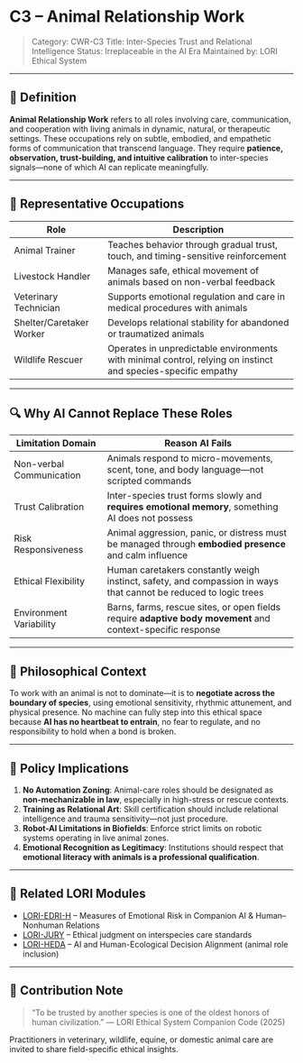 # C3 – Animal Relationship Work
> Category: CWR-C3
> Title: Inter-Species Trust and Relational Intelligence
> Status: Irreplaceable in the AI Era
> Maintained by: LORI Ethical System

---

## 🧭 Definition

**Animal Relationship Work** refers to all roles involving care, communication, and cooperation with living animals in dynamic, natural, or therapeutic settings. These occupations rely on subtle, embodied, and empathetic forms of communication that transcend language. They require **patience, observation, trust-building, and intuitive calibration** to inter-species signals—none of which AI can replicate meaningfully.

---

## 🐾 Representative Occupations

| Role | Description |
|--------------------------|-------------|
| Animal Trainer | Teaches behavior through gradual trust, touch, and timing-sensitive reinforcement |
| Livestock Handler | Manages safe, ethical movement of animals based on non-verbal feedback |
| Veterinary Technician | Supports emotional regulation and care in medical procedures with animals |
| Shelter/Caretaker Worker | Develops relational stability for abandoned or traumatized animals |
| Wildlife Rescuer | Operates in unpredictable environments with minimal control, relying on instinct and species-specific empathy |

---

## 🔍 Why AI Cannot Replace These Roles

| Limitation Domain | Reason AI Fails |
|--------------------------|------------------|
| Non-verbal Communication | Animals respond to micro-movements, scent, tone, and body language—not scripted commands |
| Trust Calibration | Inter-species trust forms slowly and **requires emotional memory**, something AI does not possess |
| Risk Responsiveness | Animal aggression, panic, or distress must be managed through **embodied presence** and calm influence |
| Ethical Flexibility | Human caretakers constantly weigh instinct, safety, and compassion in ways that cannot be reduced to logic trees |
| Environment Variability | Barns, farms, rescue sites, or open fields require **adaptive body movement** and context-specific response |

---

## 🧠 Philosophical Context

To work with an animal is not to dominate—it is to **negotiate across the boundary of species**, using emotional sensitivity, rhythmic attunement, and physical presence. No machine can fully step into this ethical space because **AI has no heartbeat to entrain**, no fear to regulate, and no responsibility to hold when a bond is broken.

---

## 📌 Policy Implications

1. **No Automation Zoning**: Animal-care roles should be designated as **non-mechanizable in law**, especially in high-stress or rescue contexts.
2. **Training as Relational Art**: Skill certification should include relational intelligence and trauma sensitivity—not just procedure.
3. **Robot-AI Limitations in Biofields**: Enforce strict limits on robotic systems operating in live animal zones.
4. **Emotional Recognition as Legitimacy**: Institutions should respect that **emotional literacy with animals is a professional qualification**.

---

## 🧩 Related LORI Modules

- [LORI-EDRI-H](../../EDRI-H.md) – Measures of Emotional Risk in Companion AI & Human–Nonhuman Relations
- [LORI-JURY](LORI-Jury-System.md) – Ethical judgment on interspecies care standards
- [LORI-HEDA](../../HEDA.md) – AI and Human-Ecological Decision Alignment (animal role inclusion)

---

## 📎 Contribution Note

> “To be trusted by another species is one of the oldest honors of human civilization.”
> — LORI Ethical System Companion Code (2025)

Practitioners in veterinary, wildlife, equine, or domestic animal care are invited to share field-specific ethical insights.


